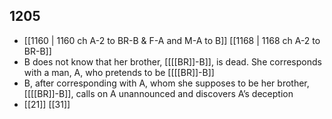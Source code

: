 ## 1205
- [[1160 | 1160 ch A-2 to BR-B &amp; F-A and M-A to B]] [[1168 | 1168 ch A-2 to BR-B]] 
- B does not know that her brother, [[[[BR]]-B]], is dead. She corresponds with a man, A, who pretends to be [[[[BR]]-B]]
- B, after corresponding with A, whom she supposes to be her brother, [[[[BR]]-B]], calls on A unannounced and discovers A’s deception
- [[21]] [[31]] 

